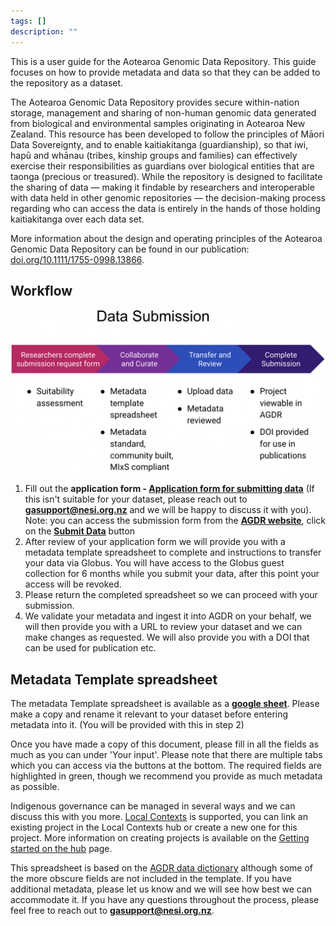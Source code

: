 ```yaml
---
tags: []
description: ""
---
```


This is a user guide for the Aotearoa Genomic Data Repository. This guide focuses on how to provide metadata and data so that they can be added to the repository as a dataset.

The Aotearoa Genomic Data Repository provides secure within-nation storage, management and sharing of non-human genomic data generated from biological and environmental samples originating in Aotearoa New Zealand. This resource has been developed to follow the principles of Māori Data Sovereignty, and to enable kaitiakitanga (guardianship), so that iwi, hapū and whānau (tribes, kinship groups and families) can effectively exercise their responsibilities as guardians over biological entities that are taonga (precious or treasured). While the repository is designed to facilitate the sharing of data — making it findable by researchers and interoperable with data held in other genomic repositories — the decision-making process regarding who can access the data is entirely in the hands of those holding kaitiakitanga over each data set.

More information about the design and operating principles of the Aotearoa Genomic Data Repository can be found in our publication: <ins>[doi.org/10.1111/1755-0998.13866](https://doi.org/10.1111/1755-0998.13866)</ins>.

## Workflow

![Alt text](../assets/images/submit1.jpeg)

1. Fill out the **application form - <ins>[Application form for submitting data](https://docs.google.com/forms/d/e/1FAIpQLSfiIehUu8uSjf7hRbd1fFXHwGJ_x0J_a03yukM-SHBYkGK9dg/viewform)</ins>** (If this isn't suitable for your dataset, please reach out to **<ins>[gasupport@nesi.org.nz](mailto:gasupport@nesi.org.nz)</ins>** and we will be happy to discuss it with you).  
Note: you can access the submission form from the **<ins>[AGDR website](https://data.agdr.org.nz/)</ins>**, click on the **<ins>[Submit Data](https://forms.gle/DckjEmzHNE5Tj9gR8)</ins>** button
2. After review of your application form we will provide you with a metadata template spreadsheet to complete and instructions to transfer your data via Globus. You will have access to the Globus guest collection for 6 months while you submit your data, after this point your access will be revoked.
3. Please return the completed spreadsheet so we can proceed with your submission.
4. We validate your metadata and ingest it into AGDR on your behalf, we will then provide you with a URL to review your dataset and we can make changes as requested. We will also provide you with a DOI that can be used for publication etc.

## Metadata Template spreadsheet

The metadata Template spreadsheet is available as a **<ins>[google sheet](https://docs.google.com/spreadsheets/d/1zEY6ERoFYPkSwFH4YJkJZApWrHJc3siY8wKCGMP4xfE/edit?gid=188280636#gid=188280636)</ins>**. Please make a copy and rename it relevant to your dataset before entering metadata into it. (You will be provided with this in step 2)

Once you have made a copy of this document, please fill in all the fields as much as you can under 'Your input'. Please note that there are multiple tabs which you can access via the buttons at the bottom.
The required fields are highlighted in green, though we recommend you provide as much metadata as possible. 

Indigenous governance can be managed in several ways and we can discuss this with you more. <ins>[Local Contexts](https://localcontexts.org/)</ins> is supported, you can link an existing project in the Local Contexts hub or create a new one for this project. More information on creating projects is available on the <ins>[Getting started on the hub](https://localcontexts.org/support/getting-started-on-the-hub/)</ins> page. 

This spreadsheet is based on the <ins>[AGDR data dictionary](https://data.agdr.org.nz/DD)</ins> although some of the more obscure fields are not included in the template. If you have additional metadata, please let us know and we will see how best we can accommodate it.
If you have any questions throughout the process, please feel free to reach out to **<ins>[gasupport@nesi.org.nz](mailto:gasupport@nesi.org.nz)</ins>**.
